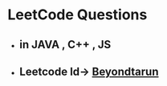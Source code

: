 # LeetCode Questions
 - ## in JAVA , C++ , JS

 - ## Leetcode Id-> [Beyondtarun](https://leetcode.com/beyondtarun/)
